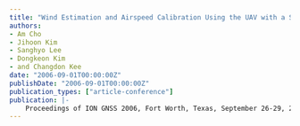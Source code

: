 ```yaml
---
title: "Wind Estimation and Airspeed Calibration Using the UAV with a Single-Antenna GNSS Receiver and Airspeed Sensor"
authors:
- Am Cho
- Jihoon Kim
- Sanghyo Lee
- Dongkeon Kim
- and Changdon Kee
date: "2006-09-01T00:00:00Z"
publishDate: "2006-09-01T00:00:00Z"
publication_types: ["article-conference"]
publication: |-
    Proceedings of ION GNSS 2006, Fort Worth, Texas, September 26-29, 2006
---
```

